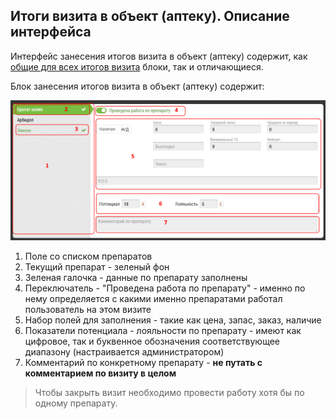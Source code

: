 ## Итоги визита в объект (аптеку). Описание интерфейса

Интерфейс занесения итогов визита в объект (аптеку) содержит, как [общие для всех итогов визита](rep-visits.md) блоки, так и отличающиеся.

Блок занесения итогов визита в объект (аптеку) содержит:

![](../images/rep-visits-object.png)

1. Поле со списком препаратов
2. Текущий препарат - зеленый фон
3. Зеленая галочка - данные по препарату заполнены
4. Переключатель - "Проведена работа по препарату" - именно по нему определяется с какими именно препаратами работал пользователь на этом визите
5. Набор полей для заполнения - такие как цена, запас, заказ, наличие
6. Показатели потенциала - лояльности по препарату - имеют как цифровое, так и буквенное обозначения соответствующее диапазону (настраивается администратором)
7. Комментарий по конкретному препарату - 
**не путать с комментарием по визиту в целом**

> Чтобы закрыть визит необходимо провести работу хотя бы по одному препарату.
